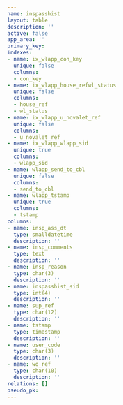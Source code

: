 ```yaml
---
name: inspasshist
layout: table
description: ''
active: false
app_area: ''
primary_key: 
indexes:
- name: ix_wlapp_con_key
  unique: false
  columns:
  - con_key
- name: ix_wlapp_house_refwl_status
  unique: false
  columns:
  - house_ref
  - wl_status
- name: ix_wlapp_u_novalet_ref
  unique: false
  columns:
  - u_novalet_ref
- name: ix_wlapp_wlapp_sid
  unique: true
  columns:
  - wlapp_sid
- name: wlapp_send_to_cbl
  unique: false
  columns:
  - send_to_cbl
- name: wlapp_tstamp
  unique: true
  columns:
  - tstamp
columns:
- name: insp_ass_dt
  type: smalldatetime
  description: ''
- name: insp_comments
  type: text
  description: ''
- name: insp_reason
  type: char(3)
  description: ''
- name: inspasshist_sid
  type: int(4)
  description: ''
- name: sup_ref
  type: char(12)
  description: ''
- name: tstamp
  type: timestamp
  description: ''
- name: user_code
  type: char(3)
  description: ''
- name: wo_ref
  type: char(10)
  description: ''
relations: []
pseudo_pk: 
---
```


